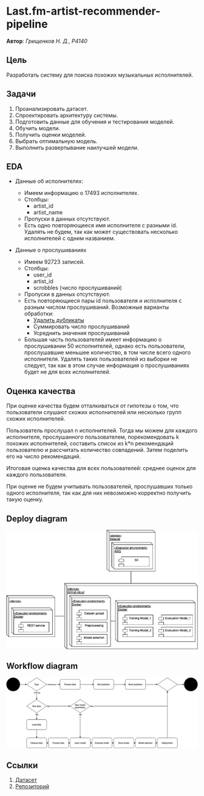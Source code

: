 # Last.fm-artist-recommender-pipeline

**Автор**: *Грищенков Н. Д., Р4140*

## Цель

Разработать систему для поиска похожих музыкальных исполнителей.

## Задачи

1. Проанализировать датасет.
2. Спроектировать архитектуру системы.
3. Подготовить данные для обучения и тестирования моделей.
4. Обучить модели.
5. Получить оценки моделей.
6. Выбрать оптимальную модель.
7. Выполнить развертывание наилучшей модели.

## EDA

+ Данные об исполнителях:
    + Имеем информацию о 17493 исполнителях.
    + Столбцы:
        + artist_id
        + artist_name
    + Пропуски в данных отсутствуют.
    + Есть одно повторяющееся имя исполнителя с разными id. 
    Удалять не будем, так как может существовать несколько исполнителей с одним названием.

+ Данные о прослушиваниях
    + Имеем 92723 записей.
    + Столбцы:
        + user_id
        + artist_id
        + scrobbles (число прослушиваний)
    + Пропуски в данных отсутствуют.
    + Есть повторяющиеся пары id пользователя и исполнителя с разным числом прослушиваний.
    Возможные варианты обработки:
        + <u>Удалить дубликаты</u>
        + Суммировать число прослушиваний
        + Усреднить значения прослушиваний
    + Большая часть пользователей имеет информацию о прослушивании 50 исполнителей, однако есть пользователи, прослушавшие меньшее количество, в том числе всего одного исполнителя.
    Удалять таких пользователей из выборки не следует, так как в этом случае информация о прослушиваниях будет не для всех исполнителей.

## Оценка качества
При оценке качества будем отталкиваться от гипотезы о том, что пользователи слушают схожих исполнителей или несколько групп схожих исполнителей.

Пользователь прослушал n исполнителей. Тогда мы можем для каждого исполнителя, прослушанного пользователем, порекомендовать k похожих исполнителей, составить список из k*n рекомендаций пользователю и рассчитать количество совпадений. Затем поделить его на число рекомендаций.

Итоговая оценка качества для всех пользователей: среднее оценок для каждого пользователя.

При оценке не будем учитывать пользователей, прослушавших только одного исполнителя, так как для них невозможно корректно получить такую оценку.

## Deploy diagram

 ![Deploy diagram](img/deploy_diagram.png?raw=true "Deploy diagram")

## Workflow diagram

 ![Workflow diagram](img/workflow_diagram.png?raw=true "Workflow diagram")

## Ссылки

1. [Датасет](https://www.kaggle.com/datasets/pcbreviglieri/lastfm-music-artist-scrobbles)
2. [Репозиторий](https://github.com/Grischenkov/Last.fm-artist-recommender-pipeline)
